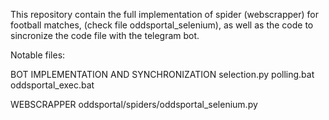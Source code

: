 This repository contain the full implementation of spider (webscrapper) for football matches, (check file oddsportal_selenium), as well as the code to sincronize the code file with the telegram bot.

Notable files:

BOT IMPLEMENTATION AND SYNCHRONIZATION
selection.py
polling.bat
oddsportal_exec.bat

WEBSCRAPPER
oddsportal/spiders/oddsportal_selenium.py
